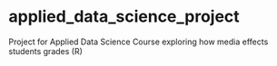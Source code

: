# applied_data_science_project
Project for Applied Data Science Course exploring how media effects students grades (R) 
